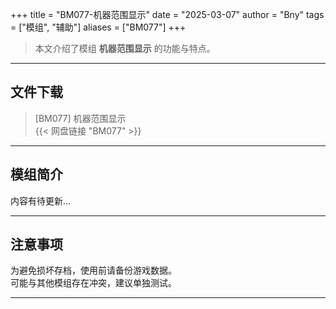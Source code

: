 +++
title = "BM077-机器范围显示"
date = "2025-03-07"
author = "Bny"
tags = ["模组", "辅助"]
aliases = ["BM077"]
+++

> 本文介绍了模组 **机器范围显示** 的功能与特点。

---

## 文件下载

> [BM077] 机器范围显示  
{{< 网盘链接 "BM077" >}}  

---

## 模组简介

>  
内容有待更新...  

---

## 注意事项

>  
为避免损坏存档，使用前请备份游戏数据。  
可能与其他模组存在冲突，建议单独测试。  

---

